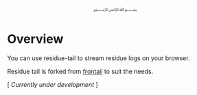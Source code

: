 <p align="center">
  ﷽
</p>

# Overview
You can use residue-tail to stream residue logs on your browser.

Residue tail is forked from [frontail](https://github.com/mthenw/frontail) to suit the needs.

[ *Currently under development* ]
